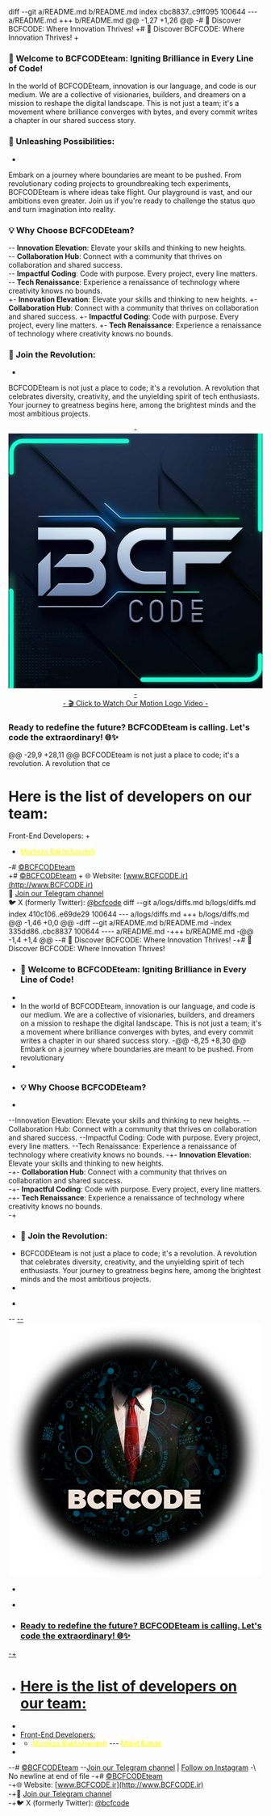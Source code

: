 diff --git a/README.md b/README.md
index cbc8837..c9ff095 100644
--- a/README.md
+++ b/README.md
@@ -1,27 +1,26 @@
-# 🚀 Discover BCFCODE: Where Innovation Thrives! 
+# 🚀 Discover BCFCODE: Where Innovation Thrives!
+
 ### 🌟 Welcome to BCFCODEteam: Igniting Brilliance in Every Line of Code!
 
 In the world of BCFCODEteam, innovation is our language, and code is our medium. We are a collective of visionaries, builders, and dreamers on a mission to reshape the digital landscape. This is not just a team; it's a movement where brilliance converges with bytes, and every commit writes a chapter in our shared success story.
 
 ### 🚀 Unleashing Possibilities:
+
 Embark on a journey where boundaries are meant to be pushed. From revolutionary coding projects to groundbreaking tech experiments, BCFCODEteam is where ideas take flight. Our playground is vast, and our ambitions even greater. Join us if you're ready to challenge the status quo and turn imagination into reality.
 
 ### 💡 Why Choose BCFCODEteam?
 
-- **Innovation Elevation**: Elevate your skills and thinking to new heights.  
-- **Collaboration Hub**: Connect with a community that thrives on collaboration and shared success.  
-- **Impactful Coding**: Code with purpose. Every project, every line matters.  
-- **Tech Renaissance**: Experience a renaissance of technology where creativity knows no bounds.  
+- **Innovation Elevation**: Elevate your skills and thinking to new heights.
+- **Collaboration Hub**: Connect with a community that thrives on collaboration and shared success.
+- **Impactful Coding**: Code with purpose. Every project, every line matters.
+- **Tech Renaissance**: Experience a renaissance of technology where creativity knows no bounds.
 
 ### 🤝 Join the Revolution:
+
 BCFCODEteam is not just a place to code; it's a revolution. A revolution that celebrates diversity, creativity, and the unyielding spirit of tech enthusiasts. Your journey to greatness begins here, among the brightest minds and the most ambitious projects.
 
 <p align="center">
-  <a href="./assets/BCFCODE%20LOGO%20motion.mp4">
     <img src="./assets/BCFCODE LOGO.jpg" alt="Play BCFCODE Motion Video" />
-    <br/>
-    🎬 Click to Watch Our Motion Logo Video
-  </a>
 </p>
 
 ### Ready to redefine the future? BCFCODEteam is calling. Let's code the extraordinary! 🌐✨
@@ -29,9 +28,11 @@ BCFCODEteam is not just a place to code; it's a revolution. A revolution that ce
 # Here is the list of developers on our team:
 
 Front-End Developers:
+
 - <a href="https://www.linkedin.com/in/morteza-bakhshandeh-813598260/" style="color: yellow;">Morteza Bakhshandeh</a>
 
-# [©BCFCODEteam](https://github.com/BCFCODE)  
+# [©BCFCODEteam](https://github.com/BCFCODE)
+
 🌐 Website: [www.BCFCODE.ir](http://www.BCFCODE.ir)  
 📢 [Join our Telegram channel](https://t.me/BCFCODE)  
 🐦 X (formerly Twitter): [@bcfcode](https://x.com/bcfcode)
diff --git a/logs/diffs.md b/logs/diffs.md
index 410c106..e69de29 100644
--- a/logs/diffs.md
+++ b/logs/diffs.md
@@ -1,46 +0,0 @@
-diff --git a/README.md b/README.md
-index 335dd86..cbc8837 100644
---- a/README.md
-+++ b/README.md
-@@ -1,4 +1,4 @@
--# 🚀 Discover BCFCODE: Where Innovation Thrives!
-+# 🚀 Discover BCFCODE: Where Innovation Thrives! 
- ### 🌟 Welcome to BCFCODEteam: Igniting Brilliance in Every Line of Code!
- 
- In the world of BCFCODEteam, innovation is our language, and code is our medium. We are a collective of visionaries, builders, and dreamers on a mission to reshape the digital landscape. This is not just a team; it's a movement where brilliance converges with bytes, and every commit writes a chapter in our shared success story.
-@@ -8,25 +8,30 @@ Embark on a journey where boundaries are meant to be pushed. From revolutionary
- 
- ### 💡 Why Choose BCFCODEteam?
- 
--Innovation Elevation: Elevate your skills and thinking to new heights.
--Collaboration Hub: Connect with a community that thrives on collaboration and shared success.
--Impactful Coding: Code with purpose. Every project, every line matters.
--Tech Renaissance: Experience a renaissance of technology where creativity knows no bounds.
-+- **Innovation Elevation**: Elevate your skills and thinking to new heights.  
-+- **Collaboration Hub**: Connect with a community that thrives on collaboration and shared success.  
-+- **Impactful Coding**: Code with purpose. Every project, every line matters.  
-+- **Tech Renaissance**: Experience a renaissance of technology where creativity knows no bounds.  
-+
- ### 🤝 Join the Revolution:
- BCFCODEteam is not just a place to code; it's a revolution. A revolution that celebrates diversity, creativity, and the unyielding spirit of tech enthusiasts. Your journey to greatness begins here, among the brightest minds and the most ambitious projects.
- 
- <p align="center">
--  <a href="https://github.com/BCFCODE">
--    <img src="assets/BCFCODE-LOGO.png" alt="BCFCODE LOGO">
- </p>
- 
- ### Ready to redefine the future? BCFCODEteam is calling. Let's code the extraordinary! 🌐✨
-+
- # Here is the list of developers on our team:
- 
- Front-End Developers:
- - <a href="https://www.linkedin.com/in/morteza-bakhshandeh-813598260/" style="color: yellow;">Morteza Bakhshandeh</a>
--- <a href="https://www.linkedin.com/in/majid-babak-aab039156/" style="color: yellow;">Majid Babak</a>
- 
--# [©BCFCODEteam](https://github.com/BCFCODE)
--[Join our Telegram channel](https://t.me/BCFCODE) | [Follow on Instagram](https://www.instagram.com/bcfcodeteam/?igshid=MzRlODBiNWFlZA%3D%3D)
-\ No newline at end of file
-+# [©BCFCODEteam](https://github.com/BCFCODE)  
-+🌐 Website: [www.BCFCODE.ir](http://www.BCFCODE.ir)  
-+📢 [Join our Telegram channel](https://t.me/BCFCODE)  
-+🐦 X (formerly Twitter): [@bcfcode](https://x.com/bcfcode)
